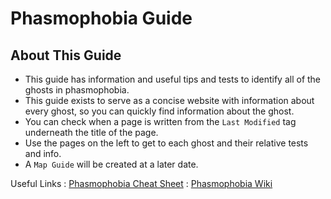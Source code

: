 # Phasmophobia Guide

## About This Guide

- This guide has information and useful tips and tests to identify all of the ghosts in phasmophobia.
- This guide exists to serve as a concise website with information about every ghost, so you can quickly find information about the ghost.
- You can check when a page is written from the `Last Modified` tag underneath the title of the page.
- Use the pages on the left to get to each ghost and their relative tests and info.
- A `Map Guide` will be created at a later date.

Useful Links
: [Phasmophobia Cheat Sheet](https://tybayn.github.io/phasmo-cheat-sheet/)
: [Phasmophobia Wiki](https://phasmophobia.fandom.com/wiki/Main_Page)
